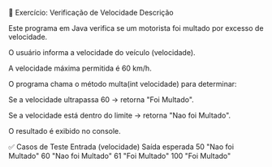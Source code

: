 🚓 Exercício: Verificação de Velocidade
Descrição

Este programa em Java verifica se um motorista foi multado por excesso de velocidade.

O usuário informa a velocidade do veículo (velocidade).

A velocidade máxima permitida é 60 km/h.

O programa chama o método multa(int velocidade) para determinar:

Se a velocidade ultrapassa 60 → retorna "Foi Multado".

Se a velocidade está dentro do limite → retorna "Nao foi Multado".

O resultado é exibido no console.

✅ Casos de Teste
Entrada (velocidade)	Saída esperada
50	"Nao foi Multado"
60	"Nao foi Multado"
61	"Foi Multado"
100	"Foi Multado"